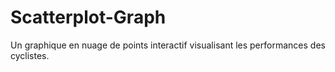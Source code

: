 # Scatterplot-Graph
Un graphique en nuage de points interactif visualisant les performances des cyclistes.
